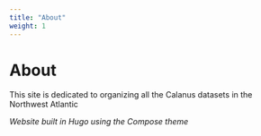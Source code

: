 ```yaml
---
title: "About"
weight: 1
---
```


# About

This site is dedicated to organizing all the Calanus datasets in the Northwest Atlantic

*Website built in Hugo using the Compose theme*
